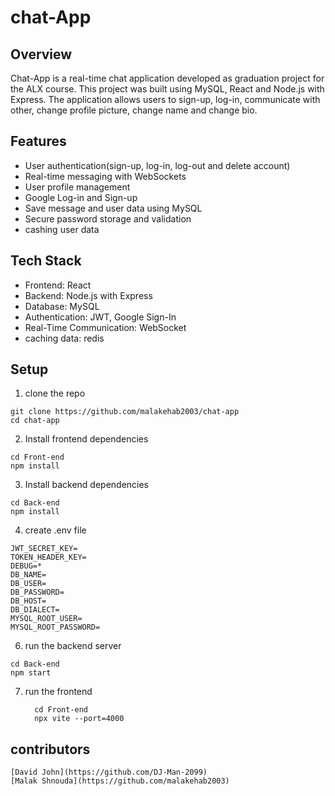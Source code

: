 # chat-App

## Overview
  Chat-App is a real-time chat application developed as graduation project for the ALX course.
  This project was built using MySQL, React and Node.js with Express.
  The application allows users to sign-up, log-in, communicate with other, change profile picture, change name and change bio.

## Features
  * User authentication(sign-up, log-in, log-out and delete account)
  * Real-time messaging with WebSockets
  * User profile management
  * Google Log-in and Sign-up
  * Save message and user data using MySQL
  * Secure password storage and validation
  * cashing user data

## Tech Stack
  * Frontend: React
  * Backend: Node.js with Express
  * Database: MySQL
  * Authentication: JWT, Google Sign-In
  * Real-Time Communication: WebSocket
  * caching data: redis

## Setup
  1. clone the repo
  ```
  git clone https://github.com/malakehab2003/chat-app
  cd chat-app
  ```

  2. Install frontend dependencies
  ```
  cd Front-end
  npm install
  ```

  3. Install backend dependencies
  ```
  cd Back-end
  npm install
  ```

  4. create .env file
```
JWT_SECRET_KEY=
TOKEN_HEADER_KEY=
DEBUG=*
DB_NAME=
DB_USER=
DB_PASSWORD=
DB_HOST=
DB_DIALECT=
MYSQL_ROOT_USER=
MYSQL_ROOT_PASSWORD=
```

  6. run the backend server
```
cd Back-end
npm start
```

  7. run the frontend
     ```
       cd Front-end
       npx vite --port=4000
     ```

  ## contributors

    [David John](https://github.com/DJ-Man-2099)
    [Malak Shnouda](https://github.com/malakehab2003)
